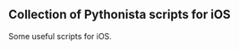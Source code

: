 Collection of Pythonista scripts for iOS
----------------------------------------

Some useful scripts for iOS. 
